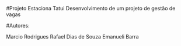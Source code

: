 #Projeto Estaciona Tatui
Desenvolvimento de um projeto de gestão de vagas

#Autores:

Marcio Rodrigues
Rafael Dias de Souza
Emanueli Barra

